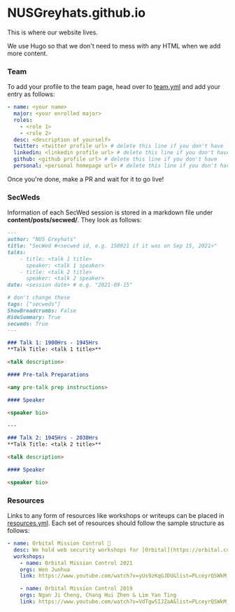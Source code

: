 # NUSGreyhats.github.io

This is where our website lives.

We use Hugo so that we don't need to mess with any HTML when we add more content.

### Team

To add your profile to the team page, head over to [team.yml](/data/team.yml) and add your entry as follows:

```yml
- name: <your name>
  major: <your enrolled major>
  roles:
    - <role 1>
    - <role 2>
  desc: <description of yourself>
  twitter: <twitter profile url> # delete this line if you don't have
  linkedin: <linkedin profile url> # delete this line if you don't have
  github: <github profile url> # delete this line if you don't have
  personal: <personal homepage url> # delete this line if you don't have
```

Once you're done, make a PR and wait for it to go live!

### SecWeds

Information of each SecWed session is stored in a markdown file under **content/posts/secwed/<semester>**. They look as follows:

```md
---
author: "NUS Greyhats"
title: "SecWed #<secwed id, e.g. 150921 if it was on Sep 15, 2021>"
talks:
    - title: <talk 1 title>
      speaker: <talk 1 speaker>
    - title: <talk 2 title>
      speaker: <talk 2 speaker>
date: <session date> # e.g. "2021-09-15"

# don't change these
tags: ["secweds"]
ShowBreadcrumbs: False
HideSummary: True
secweds: True
---

### Talk 1: 1900Hrs - 1945Hrs
**Talk Title: <talk 1 title>**

<talk description>

#### Pre-talk Preparations

<any pre-talk prep instructions>

#### Speaker

<speaker bio>

---

### Talk 2: 1945Hrs - 2030Hrs
**Talk Title: <talk 2 title>**

<talk description>

#### Speaker

<speaker bio>

```

### Resources

Links to any form of resources like workshops or writeups can be placed in [resources.yml](/data/resources.yml). Each set of resources should follow the sample structure as follows:

```yml
- name: Orbital Mission Control 🚀
  desc: We hold web security workshops for [Orbital](https://orbital.comp.nus.edu.sg/) students in NUS every year.
  workshops:
    - name: Orbital Mission Control 2021
    orgs: Wen Junhua
    link: https://www.youtube.com/watch?v=yUs9zKqGJDU&list=PLceyrQSWkM_eFkbY9DvmkMN9RJnarOp55&index=1

    - name: Orbital Mission Control 2019
    orgs: Ngan Ji Cheng, Chang Hui Zhen & Lim Yan Ting
    link: https://www.youtube.com/watch?v=VdTgwSIJZaA&list=PLceyrQSWkM_eFkbY9DvmkMN9RJnarOp55&index=2
```
